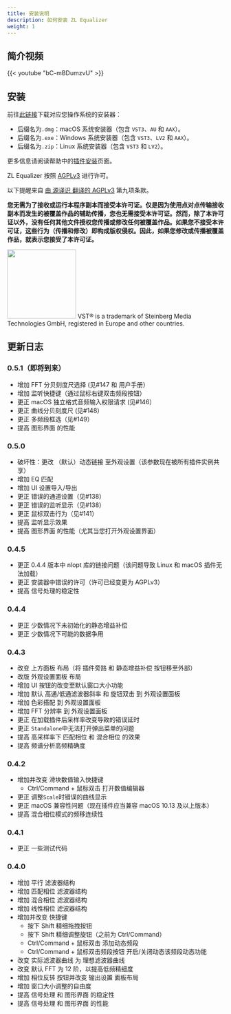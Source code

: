 ```yaml
---
title: 安装说明
description: 如何安装 ZL Equalizer
weight: 1
---
```


## 简介视频

{{< youtube "bC-mBDumzvU" >}}

## 安装

前往[此链接](https://github.com/ZL-Audio/ZLEqualizer/releases/latest)下载对应您操作系统的安装器：
- 后缀名为`.dmg`：macOS 系统安装器（包含 `VST3`、`AU` 和 `AAX`）。
- 后缀名为`.exe`：Windows 系统安装器（包含 `VST3`、`LV2` 和 `AAX`）。
- 后缀名为`.zip`：Linux 系统安装器（包含 `VST3` 和 `LV2`）。

更多信息请阅读帮助中的[插件安装](../../help/plugin_installation)页面。

ZL Equalizer 按照 [AGPLv3](https://www.gnu.org/licenses/agpl-3.0.en.html) 进行许可。

以下提醒来自 [由 源译识 翻译的 AGPLv3](https://atomgit.com/translation/Contransus) 第九项条款。

**您无需为了接收或运行本程序副本而接受本许可证。仅是因为使用点对点传输接收副本而发生的被覆盖作品的辅助传播，您也无需接受本许可证。然而，除了本许可证以外，没有任何其他文件授权您传播或修改任何被覆盖作品。如果您不接受本许可证，这些行为（传播和修改）即构成版权侵权。因此，如果您修改或传播被覆盖作品，就表示您接受了本许可证。**

<img src="/images/vst3.png" style="width: 120pt; max-width: 100%; height: auto"/>
VST® is a trademark of Steinberg Media Technologies GmbH, registered in Europe and other countries.

## 更新日志


### 0.5.1（即将到来）

- 增加 FFT 分贝刻度尺选择 (见#147 和 用户手册）
- 增加 监听快捷键（通过鼠标右键双击频段按钮）
- 更正 macOS 独立格式音频输入权限请求 (见#146）
- 更正 曲线分贝刻度尺 (见#148）
- 更正 多频段框选（见#149）
- 提高 图形界面 的性能

### 0.5.0

- 破坏性：更改 （默认）动态链接 至外观设置（该参数现在被所有插件实例共享）
- 增加 EQ 匹配
- 增加 UI 设置导入/导出
- 更正 错误的通道设置（见#138）
- 更正 错误的监听显示（见#138）
- 更正 鼠标双击行为（见#141）
- 提高 监听显示效果
- 提高 图形界面 的性能（尤其当您打开外观设置界面）

### 0.4.5

- 更正 0.4.4 版本中 nlopt 库的链接问题（该问题导致 Linux 和 macOS 插件无法加载）
- 更正 安装器中错误的许可（许可已经变更为 AGPLv3）
- 提高 信号处理的稳定性

### 0.4.4

- 更正 少数情况下未初始化的静态增益补偿
- 更正 少数情况下可能的数据争用

### 0.4.3

- 改变 上方面板 布局（将 插件旁路 和 静态增益补偿 按钮移至外部）
- 改版 外观设置面板 布局
- 增加 UI 按钮的改变至默认窗口大小功能
- 增加 默认 高通/低通滤波器斜率 和 旋钮双击 到 外观设置面板
- 增加 色彩搭配 到 外观设置面板
- 增加 FFT 分辨率 到 外观设置面板
- 更正 在加载插件后采样率改变导致的错误延时
- 更正 `Standalone`中无法打开弹出菜单的问题
- 提高 高采样率下 匹配相位 和 混合相位 的效果
- 提高 频谱分析高频精确度

### 0.4.2

- 增加并改变 滑块数值输入快捷键
  - Ctrl/Command + 鼠标双击 打开数值编辑器
- 更正 调整`Scale`时错误的曲线显示
- 更正 macOS 兼容性问题（现在插件应当兼容 macOS 10.13 及以上版本）
- 提高 混合相位模式的频移连续性

### 0.4.1

- 更正 一些测试代码

### 0.4.0

- 增加 平行 滤波器结构
- 增加 匹配相位 滤波器结构
- 增加 混合相位 滤波器结构
- 增加 线性相位 滤波器结构
- 增加并改变 快捷键
  - 按下 Shift 精细拖拽按钮
  - 按下 Shift 精细调整旋钮（之前为 Ctrl/Command）
  - Ctrl/Command + 鼠标双击 添加动态频段
  - Ctrl/Command + 鼠标双击频段按钮 开启/关闭动态该频段动态功能
- 改变 实际滤波器曲线 为 理想滤波器曲线
- 改变 默认 FFT 为 12 阶，以提高低频精细度
- 增加 相位反转 按钮并改变 输出设置 面板布局
- 增加 窗口大小调整的自由度
- 提高 信号处理 和 图形界面 的稳定性
- 提高 信号处理 和 图形界面 的性能
